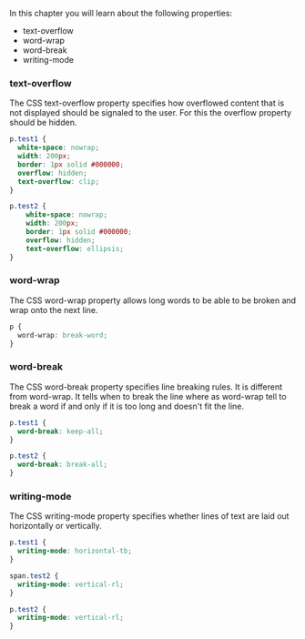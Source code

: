 In this chapter you will learn about the following properties:

- text-overflow
- word-wrap
- word-break
- writing-mode

### text-overflow

The CSS text-overflow property specifies how overflowed content that is not displayed should be signaled to the user. For this the overflow property should be hidden.

```css
p.test1 {
  white-space: nowrap; 
  width: 200px; 
  border: 1px solid #000000;
  overflow: hidden;
  text-overflow: clip; 
}

p.test2 {
    white-space: nowrap; 
    width: 200px; 
    border: 1px solid #000000;
    overflow: hidden;
    text-overflow: ellipsis; 
}
```

### word-wrap

The CSS word-wrap property allows long words to be able to be broken and wrap onto the next line.

```css
p {
  word-wrap: break-word;
}
```

### word-break

The CSS word-break property specifies line breaking rules. It is different from word-wrap. It tells when to break the line where as word-wrap tell to break a word if and only if it is too long and doesn't fit the line.

```css
p.test1 {
  word-break: keep-all;
}

p.test2 {
  word-break: break-all;
}
```

### writing-mode

The CSS writing-mode property specifies whether lines of text are laid out horizontally or vertically.

```css
p.test1 {
  writing-mode: horizontal-tb; 
}

span.test2 {
  writing-mode: vertical-rl; 
}

p.test2 {
  writing-mode: vertical-rl; 
}
```


